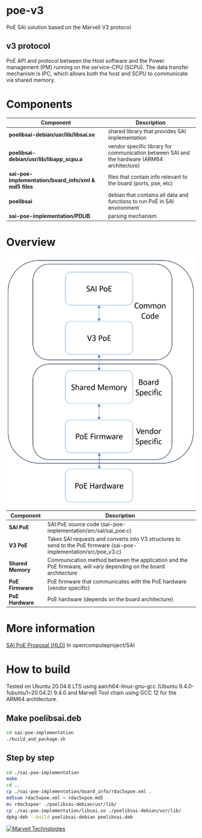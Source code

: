 # poe-v3

PoE SAI solution based on the Marvell V3 protocol

## v3 protocol

PoE API and protocol between the Host software and the Power management (PM) running on the service-CPU (SCPU). The data transfer mechanism is IPC, which allows both the host and SCPU to communicate via shared memory.

# Components

| **Component**                                         | **Description**                                                                       |
| ----------------------------------------------------------- | ------------------------------------------------------------------------------------------- |
| **poelibsai-debian/usr/lib/libsai.so**                | shared library that provides SAI implementation                                             |
| **poelibsai-debian/usr/lib/libapp_scpu.a**            | vendor specific library for communication between SAI and the hardware (ARM64 architecture) |
| **sai-poe-implementation/board_info/xml & md5 files** | files that contain info relevant to the board (ports, pse, etc)                             |
| **poelibsai**                                         | debian that contains all data and functions to run PoE in SAI environment                   |
| **sai-poe-implementation/PDLIB**                      | parsing mechanism                                                                           |

# Overview

![PoE Flow](poe_sai_to_hw_flow.png)

| **Component**     | **Description**                                                                                                |
| ----------------------- | -------------------------------------------------------------------------------------------------------------------- |
| **SAI PoE**       | SAI PoE source code (sai-poe-implementation/src/sai/sai_poe.c)                                                       |
| **V3 PoE**        | Takes SAI requests and converts into V3 structures to send to the PoE firmware (sai-poe-implementation/src/poe_v3.c) |
| **Shared Memory** | Communication method between the application and the PoE firmware, will vary depending on the board architecture     |
| **PoE Firmware**  | PoE firmware that communicates with the PoE hardware (vendor specific)                                               |
| **PoE Hardware**  | PoE hardware (depends on the board architecture)                                                                     |

# More information

[SAI PoE Proposal (HLD)](https://github.com/DanielaMurin/SAI/blob/17fc43ce7a294430ea8e89b79c2f273b88887454/doc/SAI-Proposal-PoE.md) In opencomputeproject/SAI

# How to build

Tested on Ubuntu 20.04.6 LTS using aarch64-linux-gnu-gcc (Ubuntu 9.4.0-1ubuntu1~20.04.2) 9.4.0 and Marvell Tool chain using GCC 12 for the ARM64 architecture.

## Make poelibsai.deb

```sh
cd sai-poe-implementation
./build_and_package.sh
```

## Step by step

```sh
cd ./sai-poe-implementation
make
cd ..
cp ./sai-poe-implementation/board_info/rdac5xpoe.xml .
md5sum rdac5xpoe.xml > rdac5xpoe.md5
mv rdac5xpoe* ./poelibsai-debian/usr/lib/
cp ./sai-poe-implementation/libsai.so ./poelibsai-debian/usr/lib/
dpkg-deb --build poelibsai-debian poelibsai.deb
```

<a href="https://www.marvell.com/">
  <img src="https://www.marvell.com/content/dam/marvell/en/rebrand/marvell-logo3.svg" alt="Marvell Technologies" width="200">
</a>
